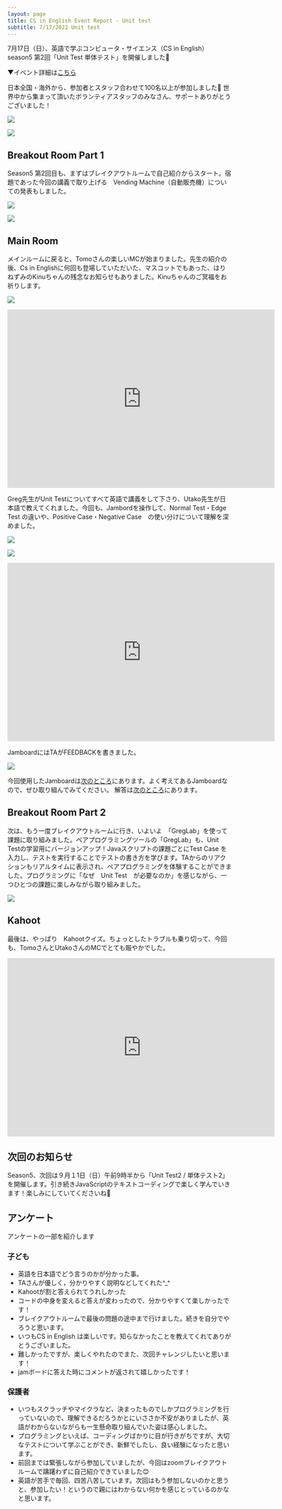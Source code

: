 ```yaml
---
layout: page
title: CS in English Event Report - Unit test
subtitle: 7/17/2022 Unit test
---
```


7月17日（日）、英語で学ぶコンピュータ・サイエンス（CS in English）season5 第2回「Unit Test 単体テスト」を開催しました🎉

▼イベント詳細は[こちら](https://kidscodeclub.jp/csinenglish_20220717/)


日本全国・海外から、参加者とスタッフ合わせて100名以上が参加しました🎉
世界中から集まって頂いたボランティアスタッフのみなさん、サポートありがとうございました！

![](/img/2022-07-17/map1.png)

![](/img/2022-07-17/map2.png)

## Breakout Room Part 1

Season5 第2回目も、まずはブレイクアウトルームで自己紹介からスタート。宿題であった今回の講義で取り上げる　Vending Machine（自動販売機）についての発表もしました。

![](/img/2022-07-17/homework.png)

![](/img/2022-07-17/vend1.png)

## Main Room

メインルームに戻ると、Tomoさんの楽しいMCが始まりました。先生の紹介の後、Cs in Englishに何回も登場していただいた、マスコットでもあった、はりねずみのKinuちゃんの残念なお知らせもありました。Kinuちゃんのご冥福をお祈りします。

![](/img/2022-07-17/kinu.jpg)


<iframe width="600" height="400" src="https://www.youtube.com/embed/qCxCnTENIQ0" title="YouTube video player" frameborder="0" allow="accelerometer; autoplay; clipboard-write; encrypted-media; gyroscope; picture-in-picture" allowfullscreen></iframe>

Greg先生がUnit Testについてすべて英語で講義をして下さり、Utako先生が日本語で教えてくれました。今回も、Jambordを操作して、Normal Test・Edge Test の違いや、Positive Case・Negative Case　の使い分けについて理解を深めました。

![](/img/2022-07-17/testtype.jpg)

![](/img/2022-07-17/edge.jpg)


<iframe width="600" height="400" src="https://www.youtube.com/embed/Y2v-5IVKU2c" title="YouTube video player" frameborder="0" allow="accelerometer; autoplay; clipboard-write; encrypted-media; gyroscope; picture-in-picture" allowfullscreen></iframe>

JamboardにはTAがFEEDBACKを書きました。

![](/img/2022-07-17/JamboardTA.png)

今回使用したJamboardは[次のところ](https://jamboard.google.com/d/1FRC3PgyBssonUZc0EGGW0Dr0739kEvJ7FcMEhVYWmMk/viewer?f=0)にあります。よく考えてあるJamboardなので、ぜひ取り組んでみてください。 解答は[次のところ](https://jamboard.google.com/d/1QUCUm1oS2HQXm4VnxV1vvP_IEEnR9Q6U4hSG_XwMqqU/edit?usp=sharing)にあります。

## Breakout Room Part 2

次は、もう一度ブレイクアウトルームに行き、いよいよ　「GregLab」を使って課題に取り組みました。ペアプログラミングツールの「GregLab」も、Unit Testの学習用にバージョンアップ！Javaスクリプトの課題ごとにTest Case を入力し、テストを実行することでテストの書き方を学びます。TAからのリアクションもリアルタイムに表示され、ペアプログラミングを体験することができました。プログラミングに「なぜ　Unit Test　が必要なのか」を感じながら、一つひとつの課題に楽しみながら取り組みました。

![](/img/2022-07-17/GrebLab1.jpg)

## Kahoot

最後は、やっぱり　Kahootクイズ。ちょっとしたトラブルも乗り切って、今回も、TomoさんとUtakoさんのMCでとても賑やかでした。

<iframe width="600" height="400" src="https://www.youtube.com/embed/j6udUv2tmAA" title="YouTube video player" frameborder="0" allow="accelerometer; autoplay; clipboard-write; encrypted-media; gyroscope; picture-in-picture" allowfullscreen></iframe>

## 次回のお知らせ

Season5、次回は９月１1日（日）午前9時半から「Unit Test2 / 単体テスト2」を開催します。引き続きJavaScriptのテキストコーディングで楽しく学んでいきます！楽しみにしていてくださいね🥰

## アンケート

アンケートの一部を紹介します

### 子ども

- 英語を日本語でどう言うのかが分かった事。
- TAさんが優しく，分かりやすく説明などしてくれた^_^
- Kahootが割と答えられてうれしかった
- コードの中身を変えると答えが変わったので、分かりやすくて楽しかったです！
- ブレイクアウトルームで最後の問題の途中まで行けました。続きを自分でやろうと思います。
- いつもCS in English は楽しいです。知らなかったことを教えてくれてありがとうございました。
- 難しかったですが、楽しくやれたのでまた、次回チャレンジしたいと思います！
- jamボードに答えた時にコメントが返されて嬉しかったです！

### 保護者

- いつもスクラッチやマイクラなど、決まったものでしかプログラミングを行っていないので、理解できるだろうかとにいささか不安がありましたが、英語がわからないながらも一生懸命取り組んでいた姿は感心しました。
- プログラミングといえば、コーディングばかりに目が行きがちですが、大切なテストについて学ぶことができ、新鮮でしたし、良い経験になったと思います。
- 前回までは緊張しながら参加していましたが、今回はzoomブレイクアウトルームで躊躇わずに自己紹介できていました😊
- 英語が苦手で毎回、四苦八苦しています。次回はもう参加しないのかと思うと、参加したい！というので親にはわからない何かを感じとっているのかなと思います。

